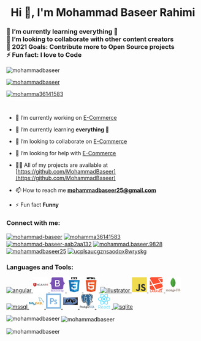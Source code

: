 <h1 align="center">Hi 👋, I'm Mohammad Baseer Rahimi</h1>
<h3>
🌱 I’m currently learning everything 🤣  <br>
👯 I’m looking to collaborate with other content creators  <br>
🥅 2021 Goals: Contribute more to Open Source projects  <br>
⚡ Fun fact: I love to Code</h3>

<p align="left"> <img src="https://komarev.com/ghpvc/?username=mohammadbaseer&label=Profile%20views&color=0e75b6&style=flat" alt="mohammadbaseer" /> </p>

<p align="left"> <a href="https://github.com/ryo-ma/github-profile-trophy"><img src="https://github-profile-trophy.vercel.app/?username=mohammadbaseer" alt="mohammadbaseer" /></a> </p>

<p align="left"> <a href="https://twitter.com/mohamma36141583" target="blank"><img src="https://img.shields.io/twitter/follow/mohamma36141583?logo=twitter&style=for-the-badge" alt="mohamma36141583" /></a> </p><br>

- 🔭 I’m currently working on <a href="www.virabarez.com">E-Commerce</a><br>

- 🌱 I’m currently learning **everything 🤣**<br>

- 👯 I’m looking to collaborate on <a href="http://www.virabarez.com">E-Commerce</a><br>

- 🤝 I’m looking for help with <a href="http://www.virabarez.com">E-Commerce</a><br>

- 👨‍💻 All of my projects are available at [https://github.com/MohammadBaseer](https://github.com/MohammadBaseer)<br>

<!-- - 📝 I regularly write articles on [xyz.com](xyz.com)<br> -->

- 📫 How to reach me **mohammadbaseer25@gmail.com** <br>

<!-- - 📄 Know about my experiences [xyz.com](xyz.com)<br> -->

- ⚡ Fun fact **Funny**<br>

<h3 align="left">Connect with me:</h3>
<p align="left">
<a href="https://codepen.io/mohammad-baseer" target="blank"><img align="center" src="https://raw.githubusercontent.com/rahuldkjain/github-profile-readme-generator/master/src/images/icons/Social/codepen.svg" alt="mohammad-baseer" height="30" width="40" /></a>
<a href="https://twitter.com/mohamma36141583" target="blank"><img align="center" src="https://raw.githubusercontent.com/rahuldkjain/github-profile-readme-generator/master/src/images/icons/Social/twitter.svg" alt="mohamma36141583" height="30" width="40" /></a>
<a href="https://linkedin.com/in/mohammad-baseer-aab2aa132" target="blank"><img align="center" src="https://raw.githubusercontent.com/rahuldkjain/github-profile-readme-generator/master/src/images/icons/Social/linked-in-alt.svg" alt="mohammad-baseer-aab2aa132" height="30" width="40" /></a>
<a href="https://fb.com/mohammad.baseer.9828" target="blank"><img align="center" src="https://raw.githubusercontent.com/rahuldkjain/github-profile-readme-generator/master/src/images/icons/Social/facebook.svg" alt="mohammad.baseer.9828" height="30" width="40" /></a>
<a href="https://instagram.com/mohammadbaseer25" target="blank"><img align="center" src="https://raw.githubusercontent.com/rahuldkjain/github-profile-readme-generator/master/src/images/icons/Social/instagram.svg" alt="mohammadbaseer25" height="30" width="40" /></a>
<a href="https://www.youtube.com/c/ucplsaucgznsaodqx8wryskg" target="blank"><img align="center" src="https://raw.githubusercontent.com/rahuldkjain/github-profile-readme-generator/master/src/images/icons/Social/youtube.svg" alt="ucplsaucgznsaodqx8wryskg" height="30" width="40" /></a>
</p>

<h3 align="left">Languages and Tools:</h3>
<p align="left"> <a href="https://angular.io" target="_blank" rel="noreferrer"> <img src="https://angular.io/assets/images/logos/angular/angular.svg" alt="angular" width="40" height="40"/> </a> <a href="https://angular.io" target="_blank" rel="noreferrer"> <img src="https://raw.githubusercontent.com/devicons/devicon/master/icons/angularjs/angularjs-original-wordmark.svg" alt="angularjs" width="40" height="40"/> </a> <a href="https://getbootstrap.com" target="_blank" rel="noreferrer"> <img src="https://raw.githubusercontent.com/devicons/devicon/master/icons/bootstrap/bootstrap-plain-wordmark.svg" alt="bootstrap" width="40" height="40"/> </a> <a href="https://www.w3schools.com/css/" target="_blank" rel="noreferrer"> <img src="https://raw.githubusercontent.com/devicons/devicon/master/icons/css3/css3-original-wordmark.svg" alt="css3" width="40" height="40"/> </a> <a href="https://www.w3.org/html/" target="_blank" rel="noreferrer"> <img src="https://raw.githubusercontent.com/devicons/devicon/master/icons/html5/html5-original-wordmark.svg" alt="html5" width="40" height="40"/> </a> <a href="https://www.adobe.com/in/products/illustrator.html" target="_blank" rel="noreferrer"> <img src="https://www.vectorlogo.zone/logos/adobe_illustrator/adobe_illustrator-icon.svg" alt="illustrator" width="40" height="40"/> </a> <a href="https://developer.mozilla.org/en-US/docs/Web/JavaScript" target="_blank" rel="noreferrer"> <img src="https://raw.githubusercontent.com/devicons/devicon/master/icons/javascript/javascript-original.svg" alt="javascript" width="40" height="40"/> </a> <a href="https://laravel.com/" target="_blank" rel="noreferrer"> <img src="https://raw.githubusercontent.com/devicons/devicon/master/icons/laravel/laravel-plain-wordmark.svg" alt="laravel" width="40" height="40"/> </a> <a href="https://www.mongodb.com/" target="_blank" rel="noreferrer"> <img src="https://raw.githubusercontent.com/devicons/devicon/master/icons/mongodb/mongodb-original-wordmark.svg" alt="mongodb" width="40" height="40"/> </a> <a href="https://www.microsoft.com/en-us/sql-server" target="_blank" rel="noreferrer"> <img src="https://www.svgrepo.com/show/303229/microsoft-sql-server-logo.svg" alt="mssql" width="40" height="40"/> </a> <a href="https://www.mysql.com/" target="_blank" rel="noreferrer"> <img src="https://raw.githubusercontent.com/devicons/devicon/master/icons/mysql/mysql-original-wordmark.svg" alt="mysql" width="40" height="40"/> </a> <a href="https://www.photoshop.com/en" target="_blank" rel="noreferrer"> <img src="https://raw.githubusercontent.com/devicons/devicon/master/icons/photoshop/photoshop-line.svg" alt="photoshop" width="40" height="40"/> </a> <a href="https://www.php.net" target="_blank" rel="noreferrer"> <img src="https://raw.githubusercontent.com/devicons/devicon/master/icons/php/php-original.svg" alt="php" width="40" height="40"/> </a> <a href="https://www.postgresql.org" target="_blank" rel="noreferrer"> <img src="https://raw.githubusercontent.com/devicons/devicon/master/icons/postgresql/postgresql-original-wordmark.svg" alt="postgresql" width="40" height="40"/> </a> <a href="https://reactjs.org/" target="_blank" rel="noreferrer"> <img src="https://raw.githubusercontent.com/devicons/devicon/master/icons/react/react-original-wordmark.svg" alt="react" width="40" height="40"/> </a> <a href="https://www.sqlite.org/" target="_blank" rel="noreferrer"> <img src="https://www.vectorlogo.zone/logos/sqlite/sqlite-icon.svg" alt="sqlite" width="40" height="40"/> </a> </p>

<p><img align="left" src="https://github-readme-stats.vercel.app/api/top-langs?username=mohammadbaseer&show_icons=true&locale=en&layout=compact" alt="mohammadbaseer" /></p>

<p>&nbsp;<img align="center" src="https://github-readme-stats.vercel.app/api?username=mohammadbaseer&show_icons=true&locale=en" alt="mohammadbaseer" /></p>

<p><img align="center" src="https://github-readme-streak-stats.herokuapp.com/?user=mohammadbaseer&" alt="mohammadbaseer" /></p>

